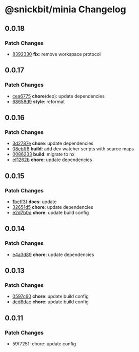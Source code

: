 # @snickbit/minia Changelog

## 0.0.18

### Patch Changes

- [8392330](https://github.com/snickbit/minia/commit/8392330) **fix**:  remove workspace protocol

## 0.0.17

### Patch Changes

- [cea6775](https://github.com/snickbit/minia/commit/cea6775) **chore**(dep):  update dependencies
- [68658d9](https://github.com/snickbit/minia/commit/68658d9) **style**:  reformat

## 0.0.16

### Patch Changes

- [3d2787e](https://github.com/snickbit/minia/commit/3d2787e) **chore**:  update dependencies
- [08ebff6](https://github.com/snickbit/minia/commit/08ebff6) **build**:  add dev watcher scripts with source maps
- [0086233](https://github.com/snickbit/minia/commit/0086233) **build**:  migrate to nx
- [ef1262b](https://github.com/snickbit/minia/commit/ef1262b) **chore**:  update dependencies

## 0.0.15

### Patch Changes

- [1beff3f](https://github.com/snickbit/minia/commit/1beff3f) **docs**:  update
- [32651d5](https://github.com/snickbit/minia/commit/32651d5) **chore**:  update dependencies
- [e2d7b0d](https://github.com/snickbit/minia/commit/e2d7b0d) **chore**:  update build config

## 0.0.14

### Patch Changes

- [e4a3d89](https://github.com/snickbit/minia/commit/e4a3d89) **chore**:  update dependencies

## 0.0.13

### Patch Changes

- [0597c60](https://github.com/snickbit/minia/commit/0597c60) **chore**:  update build config
- [dcd8dae](https://github.com/snickbit/minia/commit/dcd8dae) **chore**:  update build config

## 0.0.11

### Patch Changes

- 59f7251: chore: update config
